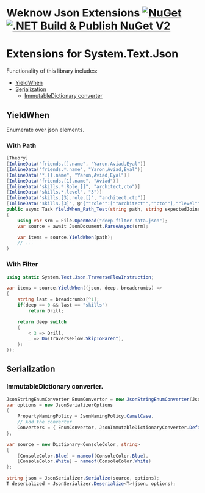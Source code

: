 # Weknow Json Extensions  [![NuGet](https://img.shields.io/nuget/v/Weknow.Text.Json.Extensions.svg)](https://www.nuget.org/packages/Weknow.Text.Json.Extensions/) [![.NET Build & Publish NuGet V2](https://github.com/weknow-network/Weknow-Json-Extensions/actions/workflows/build-publish.yml/badge.svg)](https://github.com/weknow-network/Weknow-Json-Extensions/actions/workflows/build-publish.yml)
# Extensions for System.Text.Json 

Functionality of this library includes:

- [YieldWhen](#YieldWhen)
- [Serialization](#Serialization)
  - [ImmutableDictionary converter](#ImmutableDictionary-converter)

## YieldWhen 

Enumerate over json elements.

### With Path

``` cs
[Theory]
[InlineData("friends.[].name", "Yaron,Aviad,Eyal")]
[InlineData("friends.*.name", "Yaron,Aviad,Eyal")]
[InlineData("*.[].name", "Yaron,Aviad,Eyal")]
[InlineData("friends.[1].name", "Aviad")]
[InlineData("skills.*.Role.[]", "architect,cto")]
[InlineData("skills.*.level", "3")]
[InlineData("skills.[3].role.[]", "architect,cto")]
[InlineData("skills.[3]", @"{""role"":[""architect"",""cto""],""level"":3}")]
public async Task YieldWhen_Path_Test(string path, string expectedJoined)
{
    using var srm = File.OpenRead("deep-filter-data.json");
    var source = await JsonDocument.ParseAsync(srm);

    var items = source.YieldWhen(path);
    // ...
}
```

### With Filter

``` cs
using static System.Text.Json.TraverseFlowInstruction;

var items = source.YieldWhen((json, deep, breadcrumbs) =>
{
    string last = breadcrumbs[^1];
    if(deep == 0 && last == "skills")
        return Drill;

    return deep switch
    {
        < 3 => Drill,
        _ => Do(TraverseFlow.SkipToParent),
    };
});
```

## Serialization

### ImmutableDictionary converter.

``` csharp
JsonStringEnumConverter EnumConvertor = new JsonStringEnumConverter(JsonNamingPolicy.CamelCase);
var options = new JsonSerializerOptions
{
    PropertyNamingPolicy = JsonNamingPolicy.CamelCase,
    // Add the converter
    Converters = { EnumConvertor, JsonImmutableDictionaryConverter.Default }
};

var source = new Dictionary<ConsoleColor, string> 
{
    [ConsoleColor.Blue] = nameof(ConsoleColor.Blue),
    [ConsoleColor.White] = nameof(ConsoleColor.White)
};

string json = JsonSerializer.Serialize(source, options);
T deserialized = JsonSerializer.Deserialize<T>(json, options);

```
